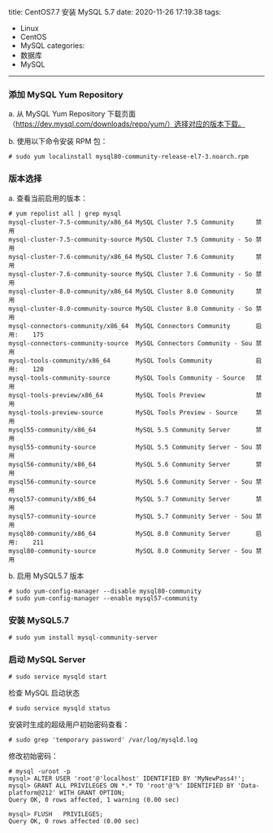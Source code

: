 title: CentOS7.7 安装 MySQL 5.7
date: 2020-11-26 17:19:38
tags:
- Linux
- CentOS
- MySQL
categories:
- 数据库
- MySQL
---

### 添加 MySQL Yum Repository

a. 从 MySQL Yum Repository 下载页面（https://dev.mysql.com/downloads/repo/yum/）选择对应的版本下载。

b. 使用以下命令安装 RPM 包：

	# sudo yum localinstall mysql80-community-release-el7-3.noarch.rpm
	
### 版本选择

a. 查看当前启用的版本：

	# yum repolist all | grep mysql
	mysql-cluster-7.5-community/x86_64 MySQL Cluster 7.5 Community      禁用
	mysql-cluster-7.5-community-source MySQL Cluster 7.5 Community - So 禁用
	mysql-cluster-7.6-community/x86_64 MySQL Cluster 7.6 Community      禁用
	mysql-cluster-7.6-community-source MySQL Cluster 7.6 Community - So 禁用
	mysql-cluster-8.0-community/x86_64 MySQL Cluster 8.0 Community      禁用
	mysql-cluster-8.0-community-source MySQL Cluster 8.0 Community - So 禁用
	mysql-connectors-community/x86_64  MySQL Connectors Community       启用:    175
	mysql-connectors-community-source  MySQL Connectors Community - Sou 禁用
	mysql-tools-community/x86_64       MySQL Tools Community            启用:    120
	mysql-tools-community-source       MySQL Tools Community - Source   禁用
	mysql-tools-preview/x86_64         MySQL Tools Preview              禁用
	mysql-tools-preview-source         MySQL Tools Preview - Source     禁用
	mysql55-community/x86_64           MySQL 5.5 Community Server       禁用
	mysql55-community-source           MySQL 5.5 Community Server - Sou 禁用
	mysql56-community/x86_64           MySQL 5.6 Community Server       禁用
	mysql56-community-source           MySQL 5.6 Community Server - Sou 禁用
	mysql57-community/x86_64           MySQL 5.7 Community Server       禁用
	mysql57-community-source           MySQL 5.7 Community Server - Sou 禁用
	mysql80-community/x86_64           MySQL 8.0 Community Server       启用:    211
	mysql80-community-source           MySQL 8.0 Community Server - Sou 禁用
	
b. 启用 MySQL5.7 版本

	# sudo yum-config-manager --disable mysql80-community
	# sudo yum-config-manager --enable mysql57-community
	
### 安装 MySQL5.7

	# sudo yum install mysql-community-server
	
### 启动 MySQL Server

	# sudo service mysqld start
	
检查 MySQL 启动状态

	# sudo service mysqld status
	
安装时生成的超级用户初始密码查看：

	# sudo grep 'temporary password' /var/log/mysqld.log
	
修改初始密码：

	# mysql -uroot -p
	mysql> ALTER USER 'root'@'localhost' IDENTIFIED BY 'MyNewPass4!';
	mysql> GRANT ALL PRIVILEGES ON *.* TO 'root'@'%' IDENTIFIED BY 'Data-platform@212' WITH GRANT OPTION;
	Query OK, 0 rows affected, 1 warning (0.00 sec)
	
	mysql> FLUSH   PRIVILEGES;
	Query OK, 0 rows affected (0.00 sec)